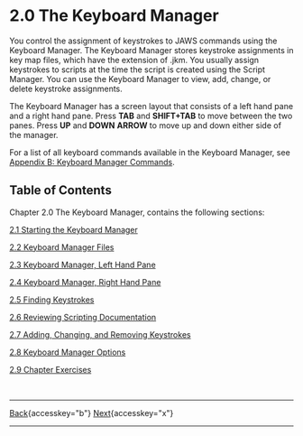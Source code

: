 # 2.0 The Keyboard Manager

You control the assignment of keystrokes to JAWS commands using the
Keyboard Manager. The Keyboard Manager stores keystroke assignments in
key map files, which have the extension of .jkm. You usually assign
keystrokes to scripts at the time the script is created using the Script
Manager. You can use the Keyboard Manager to view, add, change, or
delete keystroke assignments.

The Keyboard Manager has a screen layout that consists of a left hand
pane and a right hand pane. Press **TAB** and **SHIFT+TAB** to move
between the two panes. Press **UP** and **DOWN** **ARROW** to move up
and down either side of the manager.

For a list of all keyboard commands available in the Keyboard Manager,
see [Appendix B: Keyboard Manager Commands](Appendix_B.htm).

## Table of Contents

Chapter 2.0 The Keyboard Manager, contains the following sections:

[2.1 Starting the Keyboard Manager](02-1_StartingTheKeyboardManager.htm)

[2.2 Keyboard Manager Files](02-2_KeyboardManagerFiles.htm)

[2.3 Keyboard Manager, Left Hand
Pane](02-3_KeyboardManagerLeftHandPane.htm)

[2.4 Keyboard Manager, Right Hand
Pane](02-4_KeyboardManagerRightHandPane.htm)

[2.5 Finding Keystrokes](02-5_FindingKeystrokes.htm)

[2.6 Reviewing Scripting
Documentation](02-6_ReviewingScriptDocumentation.htm)

[2.7 Adding, Changing, and Removing
Keystrokes](02-7_AddingChangingAndRemovingKeystrokes.htm)

[2.8 Keyboard Manager Options](02-8_KeyboardManagerOptions.htm)

[2.9 Chapter Exercises](02-9_ChapterExercises.htm)

 

  ---------------------------------------------------------- -- ------------------------------------------------------------
  [Back](javascript:window.history.go(-1);){accesskey="b"}      [Next](02-1_StartingTheKeyboardManager.htm){accesskey="x"}
  ---------------------------------------------------------- -- ------------------------------------------------------------

 
